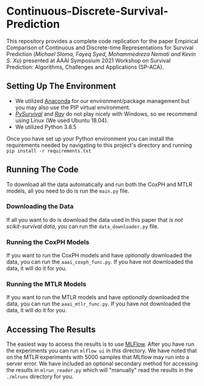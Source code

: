 # Continuous-Discrete-Survival-Prediction
This repository provides a complete code replication for the paper Empirical Comparison of Continuous and Discrete-time 
Representations for Survival Prediction (_Michael Sloma, Fayeq Syed, Mohammedreza Nemati and Kevin S. Xu_) presented at
AAAI Symposium 2021 Workshop on Survival Prediction: Algorithms, Challenges and Applications (SP-ACA).

## Setting Up The Environment
* We utilized [Anaconda](https://www.anaconda.com/) for our environment/package management but you may also use the PIP virtual environment.
* *[PySurvival](https://square.github.io/pysurvival/)* and *[Ray](https://docs.ray.io/en/master/tune/index.html)* do not play nicely with Windows, so we recommend using Linux (We used Ubuntu 18.04).
* We utilized Python 3.8.5

Once you have set up your Python environment you can install the requirements needed by navigating to this 
project's directory and running `pip install -r requirements.txt`

## Running The Code
To download all the data automatically and run both the CoxPH and MTLR models, all you need to do is run the `main.py` file.

### Downloading the Data
If all you want to do is download the data used in this paper that *is not scikit-survival data*, 
you can run the `data_downloader.py` file.

### Running the CoxPH Models
If you want to run the CoxPH models and have *optionally* downloaded the data, you can run the `aaai_coxph_func.py`. 
If you have not downloaded the data, it will do it for you.

### Running the MTLR Models
If you want to run the MTLR models and have *optionally* downloaded the data, you can run the `aaai_mtlr_func.py`. 
If you have not downloaded the data, it will do it for you.

## Accessing The Results
The easiest way to access the results is to use [MLFlow](https://mlflow.org/). After you have run 
the experiments you can run `mlflow ui` in this directory. We have noted that on the MTLR experiments with 5000 samples
that MLflow may run into a server error. We have included an optional secondary method for accessing the results in 
`mlrun_reader.py` which will "manually" read the results in the `./mlruns` directory for you.